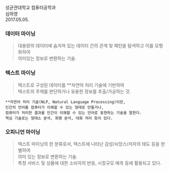 성균관대학교 컴퓨터공학과  
심하영  
2017.05.05.  
  
  
### 데이터 마이닝
> 대용량의 데이터에 숨겨져 있는 데이터 간의 관계 및 패턴을 탐색하고 이를 모형화하여  
> 의미있는 정보로 변환하는 기술.


### 텍스트 마이닝
> 텍스트로 구성된 데이터를 **자연어 처리 기술에 기반하여  
> 텍스트의 주제를 판단하거나 유용한 정보를 추출/가공하는 것.  
~~~
**자연어 처리 기술(NLP, Natural Language Processing)이란,  
인간의 언어를 컴퓨터가 이해할 수 있는 형태로 만들거나,  
컴퓨터가 처리한 결과를 인간이 이해할 수 있는 언어로 표현하는 기술을 말한다.
핵심 기술로는 형태소 분석, 화행 분석, 대화 처리 등이 있다.
~~~

### 오피니언 마이닝
> 텍스트 마이닝의 한 분류로서, 텍스트에 나타난 감성/뉘앙스/저자의 태도 등을 판별하여  
> 의미 있는 정보로 변환하는 기술.  
> 특정 서비스 및 상품에 대한 소비자의 반응, 시장규모 예측 등에 활용되고 있다.  
